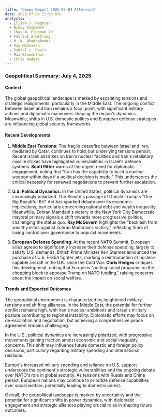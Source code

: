 ```yaml
---
title: "Geops Report 2025-07-04 Afternoon"
date: 2025-07-04 21:00 UTC
analysts:
  - Elijah J. Magnier
  - Binoy Kampmark
  - Chas W. Freeman Jr.
  - Patrick Armstrong
  - M. K. Bhadrakumar
  - Ray McGovern
  - Daniel L. Davis
  - Max Blumenthal
  - Chris Hedges
---
```


### Geopolitical Summary: July 4, 2025

#### Context
The global geopolitical landscape is marked by escalating tensions and strategic realignments, particularly in the Middle East. The ongoing conflict between Israel and Iran remains a focal point, with significant military actions and diplomatic maneuvers shaping the region's dynamics. Meanwhile, shifts in U.S. domestic politics and European defense strategies are influencing global security frameworks.

#### Recent Developments

1. **Middle East Tensions:**
   The fragile ceasefire between Israel and Iran, mediated by Qatar, continues to hold, but underlying tensions persist. Recent Israeli airstrikes on Iran's nuclear facilities and Iran's retaliatory missile strikes have highlighted vulnerabilities in Israel's defense systems. **Scott Ritter** warns of the urgent need for diplomatic engagement, noting that "Iran has the capability to build a nuclear weapon within days if a political decision is made." This underscores the critical necessity for renewed negotiations to prevent further escalation.

2. **U.S. Political Dynamics:**
   In the United States, political dynamics are increasingly polarized. The Senate's passage of Donald Trump's "One Big Beautiful Bill" Act has sparked debate over its economic implications, particularly concerning national debt and wealth inequality. Meanwhile, Zohran Mamdani's victory in the New York City Democratic mayoral primary signals a shift towards more progressive politics, challenging the status quo. **Ray McGovern** highlights the "backlash from wealthy elites against Zohran Mamdani's victory," reflecting fears of losing control over governance to populist movements.

3. **European Defense Spending:**
   At the recent NATO Summit, European allies agreed to significantly increase their defense spending, largely to satisfy U.S. demands. British Prime Minister Keir Starmer announced the purchase of U.S. F-35A fighter jets, marking a reintroduction of nuclear-capable aircraft in the U.K. since the Cold War. **Chris Hedges** critiques this development, noting that Europe is "putting social programs on the chopping block to appease Trump on NATO funding," raising concerns about the impact on social welfare.

#### Trends and Expected Outcomes

The geopolitical environment is characterized by heightened military tensions and shifting alliances. In the Middle East, the potential for further conflict remains high, with Iran's nuclear ambitions and Israel's military posture contributing to regional instability. Diplomatic efforts may focus on de-escalation and negotiation, but achieving a comprehensive peace agreement remains challenging.

In the U.S., political dynamics are increasingly polarized, with progressive movements gaining traction amidst economic and social inequality concerns. This shift may influence future domestic and foreign policy decisions, particularly regarding military spending and international relations.

Europe's increased military spending and reliance on U.S. support underscore the continent's strategic vulnerabilities and the ongoing debate over NATO's role in global security. As tensions with Russia and China persist, European nations may continue to prioritize defense capabilities over social welfare, potentially leading to domestic unrest.

Overall, the geopolitical landscape is marked by uncertainty and the potential for significant shifts in power dynamics, with diplomatic engagement and strategic alliances playing crucial roles in shaping future outcomes.
